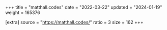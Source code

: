 +++
title = "matthall.codes"
date = "2022-03-22"
updated = "2024-01-19"
weight = 165376

[extra]
source = "https://matthall.codes/"
ratio = 3
size = 162
+++
